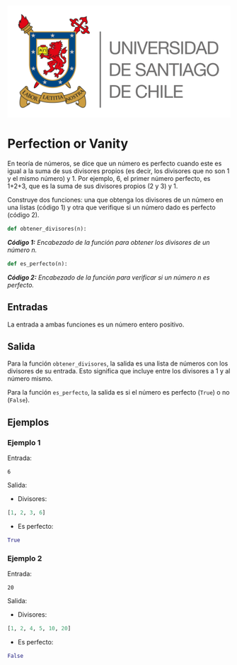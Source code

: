 ![logo](./assets/logo_usach.png)

# Perfection or Vanity

En teoría de números, se dice que un número es perfecto cuando este es igual a la suma de sus divisores propios (es decir, los divisores que no son 1 y el mismo número) y 1. Por ejemplo, 6, el primer número perfecto, es 1+2+3, que es la suma de sus divisores propios (2 y 3) y 1.

Construye dos funciones: una que obtenga los divisores de un número en una listas (código 1) y otra que verifique si un número dado es perfecto (código 2).

```python
def obtener_divisores(n):
```
***Código 1:** Encabezado de la función para obtener los divisores de un número n.*

```python
def es_perfecto(n):
```
***Código 2:** Encabezado de la función para verificar si un número n es perfecto.*

## Entradas

La entrada a ambas funciones es un número entero positivo.

## Salida

Para la función `obtener_divisores`, la salida es una lista de números con los divisores de su entrada. Esto significa que incluye entre los divisores a 1 y al número mismo.

Para la función `es_perfecto`, la salida es si el número es perfecto (`True`) o no (`False`).

## Ejemplos

### Ejemplo 1
Entrada:
```
6
```

Salida:
- Divisores:
```python
[1, 2, 3, 6]
```
- Es perfecto:
```python
True
```

### Ejemplo 2
Entrada:
```
20
```

Salida:
- Divisores:
```python
[1, 2, 4, 5, 10, 20]
```
- Es perfecto:
```python
False
```
